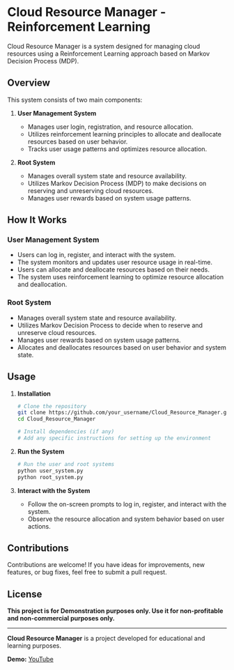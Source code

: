 # Cloud Resource Manager - Reinforcement Learning

Cloud Resource Manager is a system designed for managing cloud resources using a Reinforcement Learning approach based on Markov Decision Process (MDP).

## Overview

This system consists of two main components:

1. **User Management System**
    - Manages user login, registration, and resource allocation.
    - Utilizes reinforcement learning principles to allocate and deallocate resources based on user behavior.
    - Tracks user usage patterns and optimizes resource allocation.

2. **Root System**
    - Manages overall system state and resource availability.
    - Utilizes Markov Decision Process (MDP) to make decisions on reserving and unreserving cloud resources.
    - Manages user rewards based on system usage patterns.

## How It Works

### User Management System

- Users can log in, register, and interact with the system.
- The system monitors and updates user resource usage in real-time.
- Users can allocate and deallocate resources based on their needs.
- The system uses reinforcement learning to optimize resource allocation and deallocation.

### Root System

- Manages overall system state and resource availability.
- Utilizes Markov Decision Process to decide when to reserve and unreserve cloud resources.
- Manages user rewards based on system usage patterns.
- Allocates and deallocates resources based on user behavior and system state.

## Usage

1. **Installation**
    ```bash
    # Clone the repository
    git clone https://github.com/your_username/Cloud_Resource_Manager.git
    cd Cloud_Resource_Manager

    # Install dependencies (if any)
    # Add any specific instructions for setting up the environment
    ```

2. **Run the System**
    ```bash
    # Run the user and root systems
    python user_system.py
    python root_system.py
    ```

3. **Interact with the System**
    - Follow the on-screen prompts to log in, register, and interact with the system.
    - Observe the resource allocation and system behavior based on user actions.

## Contributions

Contributions are welcome! If you have ideas for improvements, new features, or bug fixes, feel free to submit a pull request.

## License

**This project is for Demonstration purposes only. Use it for non-profitable and non-commercial purposes only.**

---

**Cloud Resource Manager** is a project developed for educational and learning purposes.

__Demo:__ [YouTube](https://youtu.be/742-4JC84uY)

